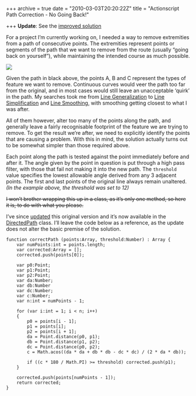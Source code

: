 +++
archive = true
date = "2010-03-03T20:20:22Z"
title = "Actionscript Path Correction - No Going Back!"

+++
**Update**: See the [improved solution](http://blog.duncanhall.net/posts/actionscript-path-correction-part-2/)

For a project I’m currently working on, I needed a way to remove extremities from a path of consecutive points. The extremities represent points or segments of the path that we want to remove from the route (usually “going back on yourself”), while maintaining the intended course as much possible.

![](/uploads/2018/04/08/PathCorrect1.png)

Given the path in black above, the points A, B and C represent the types of feature we want to remove. Continuous curves would veer the path too far from the original, and in most cases would still leave an unacceptable ‘quirk’ in the path. My searches took me from [Line Generalization](http://www.lostinactionscript.com/blog/index.php/2007/07/11/douglas-peuker-line-generalization/) to [Line Simplification](http://www.geom.unimelb.edu.au/gisweb/LGmodule/LGSimplification.htm) and [Line Smoothing](http://www.geom.unimelb.edu.au/gisweb/LGmodule/LGSmoothing.htm), with smoothing getting closest to what I was after.

All of them however, alter too many of the points along the path, and generally leave a fairly recognisable footprint of the feature we are trying to remove. To get the result we’re after, we need to explicitly identify the points that are causing a problem. With this in mind, the solution actually turns out to be somewhat simpler than those required above.

<div class="efe-flash" id="efe-swf-5"></div>

Each point along the path is tested against the point immediately before and after it. The angle given by the point in question is put through a high pass filter, with those that fail not making it into the new path. The `threshold` value specifies the lowest allowable angle derived from any 3 adjacent points. The first and last points of the original line always remain unaltered. _(In the example above, the threshold was set to 12)_

<del datetime="2010-03-07T12:10:49+00:00">I won’t brother wrapping this up in a class, as it’s only one method, so here it is, to do with what you please. </del>

I’ve since [updated](http://blog.duncanhall.net/2010/03/actionscript-path-correction-part-2/) this original version and it’s now available in the [DirectedPath](http://code.google.com/p/duncanhall-lib/source/browse/trunk/net/duncanhall/geom/DirectedPath.as) class. I’ll leave the code below as a reference, as the update does not alter the basic premise of the solution.

    function correctPath (points:Array, threshold:Number) : Array {
        var numPoints:int = points.length;
        var corrected:Array = [];
        corrected.push(points[0]);
    
        var p0:Point;
        var p1:Point;
        var p2:Point;
        var da:Number;
        var db:Number
        var dc:Number;
        var c:Number;
        var n:int = numPoints - 1;
    
        for (var i:int = 1; i < n; i++)
        {
            p0 = points[i - 1];
            p1 = points[i];
            p2 = points[i + 1];
            da = Point.distance(p0, p1);
            db = Point.distance(p1, p2);
            dc = Point.distance(p0, p2);
            c = Math.acos((da * da + db * db - dc * dc) / (2 * da * db));
    
            if ((c * 180 / Math.PI) >= threshold) corrected.push(p1);
        }
    
        corrected.push(points[numPoints - 1]);
        return corrected;
    }